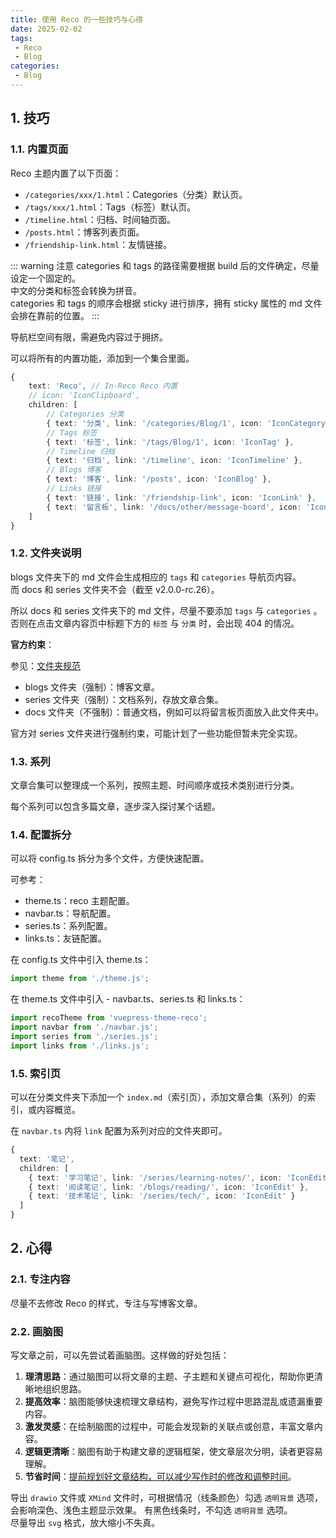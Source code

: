 ```yaml
---
title: 使用 Reco 的一些技巧与心得
date: 2025-02-02
tags:
 - Reco
 - Blog
categories:
 - Blog
---
```


## 1. 技巧

### 1.1. 内置页面

Reco 主题内置了以下页面：

- `/categories/xxx/1.html`：Categories（分类）默认页。
- `/tags/xxx/1.html`：Tags（标签）默认页。
- `/timeline.html`：归档、时间轴页面。
- `/posts.html`：博客列表页面。
- `/friendship-link.html`：友情链接。

::: warning 注意
categories 和 tags 的路径需要根据 build 后的文件确定，尽量设定一个固定的。  
中文的分类和标签会转换为拼音。  
categories 和 tags 的顺序会根据 sticky 进行排序，拥有 sticky 属性的 md 文件会排在靠前的位置。
:::

导航栏空间有限，需避免内容过于拥挤。

可以将所有的内置功能，添加到一个集合里面。

``` ts
{
    text: 'Reco', // In-Reco Reco 内置
    // icon: 'IconClipboard',
    children: [
        // Categories 分类
        { text: '分类', link: '/categories/Blog/1', icon: 'IconCategory' },
        // Tags 标签
        { text: '标签', link: '/tags/Blog/1', icon: 'IconTag' },
        // Timeline 归档
        { text: '归档', link: '/timeline', icon: 'IconTimeline' },
        // Blogs 博客
        { text: '博客', link: '/posts', icon: 'IconBlog' },
        // Links 链接
        { text: '链接', link: '/friendship-link', icon: 'IconLink' },
        { text: '留言板', link: '/docs/other/message-board', icon: 'IconMessageBoard' }
    ]
}
```

### 1.2. 文件夹说明

blogs 文件夹下的 md 文件会生成相应的 `tags` 和 `categories` 导航页内容。  
而 docs 和 series 文件夹不会（截至 v2.0.0-rc.26）。

所以 docs 和 series 文件夹下的 md 文件，尽量不要添加 `tags` 与 `categories` 。  
否则在点击文章内容页中标题下方的 `标签` 与 `分类` 时，会出现 404 的情况。

**官方约束**：

参见：[文件夹规范](https://theme-reco.vuejs.press/docs/guide/folder-specification.html)

- blogs 文件夹（强制）：博客文章。
- series 文件夹（强制）：文档系列，存放文章合集。
- docs 文件夹（不强制）：普通文档，例如可以将留言板页面放入此文件夹中。

官方对 series 文件夹进行强制约束，可能计划了一些功能但暂未完全实现。

### 1.3. 系列

文章合集可以整理成一个系列，按照主题、时间顺序或技术类别进行分类。

每个系列可以包含多篇文章，逐步深入探讨某个话题。

### 1.4. 配置拆分

可以将 config.ts 拆分为多个文件，方便快速配置。

可参考：

- theme.ts：reco 主题配置。
- navbar.ts：导航配置。
- series.ts：系列配置。
- links.ts：友链配置。

在 config.ts 文件中引入 theme.ts：

``` ts
import theme from './theme.js';
```

在 theme.ts 文件中引入 - navbar.ts、series.ts 和 links.ts：

``` ts
import recoTheme from 'vuepress-theme-reco';
import navbar from './navbar.js';
import series from './series.js';
import links from './links.js';
```

### 1.5. 索引页

可以在分类文件夹下添加一个 `index.md`（索引页），添加文章合集（系列）的索引，或内容概览。

在 `navbar.ts` 内将 `link` 配置为系列对应的文件夹即可。

``` ts
{
  text: '笔记',
  children: [
    { text: '学习笔记', link: '/series/learning-notes/', icon: 'IconEdit' },
    { text: '阅读笔记', link: '/blogs/reading/', icon: 'IconEdit' },
    { text: '技术笔记', link: '/series/tech/', icon: 'IconEdit' }
  ]
}
```

## 2. 心得

### 2.1. 专注内容

尽量不去修改 Reco 的样式，专注与写博客文章。

### 2.2. 画脑图

写文章之前，可以先尝试着画脑图。这样做的好处包括：

1. **理清思路**：通过脑图可以将文章的主题、子主题和关键点可视化，帮助你更清晰地组织思路。
2. **提高效率**：脑图能够快速梳理文章结构，避免写作过程中思路混乱或遗漏重要内容。
3. **激发灵感**：在绘制脑图的过程中，可能会发现新的关联点或创意，丰富文章内容。
4. **逻辑更清晰**：脑图有助于构建文章的逻辑框架，使文章层次分明，读者更容易理解。
5. **节省时间**：<u>提前规划好文章结构，可以减少写作时的修改和调整时间</u>。

导出 `drawio` 文件或 `XMind` 文件时，可根据情况（线条颜色）勾选 `透明背景` 选项，会影响深色、浅色主题显示效果。
有黑色线条时，不勾选 `透明背景` 选项。  
尽量导出 `svg` 格式，放大缩小不失真。  
